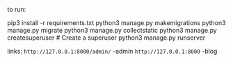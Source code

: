 to run:

   pip3 install -r requirements.txt
   python3 manage.py makemigrations
   python3 manage.py migrate
   python3 manage.py collectstatic
   python3 manage.py createsuperuser # Create a superuser
   python3 manage.py runserver
   
   
links:
 `http://127.0.0.1:8000/admin/` -admin 
 `http://127.0.0.1:8000` -blog 

